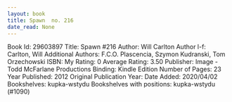 ```yaml
---
layout: book
title: Spawn  no. 216
date_read: None
---
```


Book Id: 29603897
Title: Spawn #216
Author: Will Carlton
Author l-f: Carlton, Will
Additional Authors: F.C.O. Plascencia, Szymon Kudranski, Tom Orzechowski
ISBN: 
My Rating: 0
Average Rating: 3.50
Publisher: Image - Todd McFarlane Productions
Binding: Kindle Edition
Number of Pages: 23
Year Published: 2012
Original Publication Year: 
Date Added: 2020/04/02
Bookshelves: kupka-wstydu
Bookshelves with positions: kupka-wstydu (#1090)

